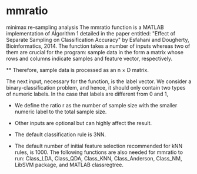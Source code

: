 # mmratio
minimax re-sampling analysis
The mmratio function is a MATLAB implementation of Algorithm 1 detailed in the paper entitled: "Effect of Separate Sampling on Classification Accuracy" by Esfahani and Dougherty, Bioinformatics, 2014. The function takes a
number of inputs whereas two of them are crucial for the program: sample data in the form a matrix whose rows and
columns indicate samples and feature vector, respectively. 

** Therefore, sample data is processed as an n × D matrix. 

The next input, necessary for the function, is the label vector. We consider a binary-classification problem, and hence, it should only contain two types of numeric labels. In the case that labels are different from 0 and 1, 

* We define the ratio r as the number of sample size with the smaller numeric label to the total sample size.

* Other inputs are optional but can highly affect the result. 

* The default classification rule is 3NN. 

* The default number of initial feature selection recommended for kNN rules, is 1000. The following functions are also needed for mmratio to run: Class_LDA, Class_QDA, Class_KNN, Class_Anderson, Class_NM, LibSVM package, and MATLAB classregtree.
